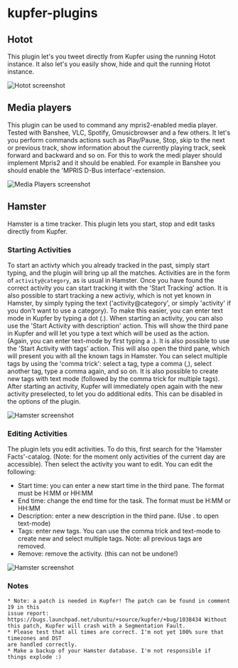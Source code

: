 # kupfer-plugins

## Hotot
This plugin let's you tweet directly from Kupfer using the running Hotot instance. It also
let's you easily show, hide and quit the running Hotot instance.

![Hotot screenshot](https://raw.github.com/teranex/kupfer-plugins/master/doc/screenshots/hotot-1.png "Sending a tweet")

## Media players
This plugin can be used to command any mpris2-enabled media player. Tested with Banshee,
VLC, Spotify, Gmusicbrowser and a few others. It let's you perform commands actions such
as Play/Pause, Stop, skip to the next or previous track, show information about the
currently playing track, seek forward and backward and so on.
For this to work the medi player should implement Mpris2 and it should be enabled. For
example in Banshee you should enable the 'MPRIS D-Bus interface'-extension.

![Media Players screenshot](https://raw.github.com/teranex/kupfer-plugins/master/doc/screenshots/media_players-1.png "play/pause selected for Banshee player")

## Hamster
Hamster is a time tracker. This plugin lets you start, stop and edit tasks directly from
Kupfer.

### Starting Activities
To start an activty which you already tracked in the past, simply start typing, and the
plugin will bring up all the matches. Activities are in the form of `activity@category`,
as is usual in Hamster. Once you have found the correct activity you can start tracking it
with the 'Start Tracking' action. It is also possible to start tracking a new activiy,
which is not yet known in Hamster, by simply typing the text ('activity@category', or
simply 'activity' if you don't want to use a category). To make this easier, you can enter
text mode in Kupfer by typing a dot (.).
When starting an activity, you can also use the 'Start Activity with description' action.
This will show the third pane in Kupfer and will let you type a text which will be used as
the action. (Again, you can enter text-mode by first typing a .).
It is also possible to use the 'Start Activity with tags' action. This will also open the
third pane, which will present you with all the known tags in Hamster. You can select
multiple tags by using the 'comma trick': select a tag, type a comma (,), select another
tag, type a comma again, and so on. It is also possible to create new tags with text mode
(followed by the comma trick for multiple tags).
After starting an activity, Kupfer will immediately open again with the new activity
preselected, to let you do additional edits. This can be disabled in the options of the
plugin.

![Hamster screenshot](https://raw.github.com/teranex/kupfer-plugins/master/doc/screenshots/hamster-1.png "Starting an activity with tags")

### Editing Activities
The plugin lets you edit activities. To do this, first search for the 'Hamster
Facts'-catalog. (Note: for the moment only activities of the current day are accessible).
Then select the activity you want to edit. You can edit the following:
  * Start time: you can enter a new start time in the third pane. The format must be H:MM
  or HH:MM
  * End time: change the end time for the task. The format must be H:MM or HH:MM
  * Description: enter a new description in the third pane. (Use . to open text-mode)
  * Tags: enter new tags. You can use the comma trick and text-mode to create new and
  select multiple tags. Note: all previous tags are removed.
  * Remove: remove the activity. (this can not be undone!)

![Hamster screenshot](https://raw.github.com/teranex/kupfer-plugins/master/doc/screenshots/hamster-2.png "Editing the end time")

### Notes
    * Note: a patch is needed in Kupfer! The patch can be found in comment 19 in this
    issue report: https://bugs.launchpad.net/ubuntu/+source/kupfer/+bug/1038434 Without
    this patch, Kupfer will crash with a Segmentation Fault.
    * Please test that all times are correct. I'm not yet 100% sure that timezones and DST
    are handled correctly.
    * Make a backup of your Hamster database. I'm not responsible if things explode :)


<!---
vim:textwidth=90:wrap:
-->
